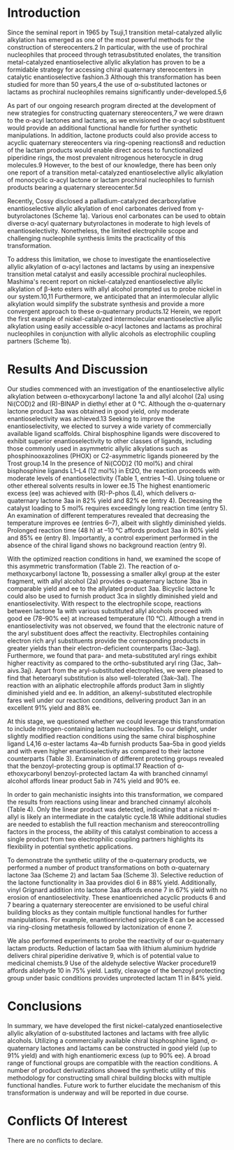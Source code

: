 # Introduction

Since the seminal report in 1965 by Tsuji,1 transition metal-catalyzed allylic alkylation has emerged as one of the most powerful methods for the construction of stereocenters.2 In particular, with the use of prochiral nucleophiles that proceed through tetrasubstituted enolates, the transition metal-catalyzed enantioselective allylic alkylation has proven to be a formidable strategy for accessing chiral quaternary stereocenters in catalytic enantioselective fashion.3 Although this transformation has been studied for more than 50 years,4 the use of α-substituted lactones or lactams as prochiral nucleophiles remains significantly under-developed.5,6

As part of our ongoing research program directed at the development of new strategies for constructing quaternary stereocenters,7 we were drawn to the α-acyl lactones and lactams, as we envisioned the α-acyl substituent would provide an additional functional handle for further synthetic manipulations. In addition, lactone products could also provide access to acyclic quaternary stereocenters via ring-opening reactions8 and reduction of the lactam products would enable direct access to functionalized piperidine rings, the most prevalent nitrogenous heterocycle in drug molecules.9 However, to the best of our knowledge, there has been only one report of a transition metal-catalyzed enantioselective allylic alkylation of monocyclic α-acyl lactone or lactam prochiral nucleophiles to furnish products bearing a quaternary stereocenter.5d

Recently, Cossy disclosed a palladium-catalyzed decarboxylative enantioselective allylic alkylation of enol carbonates derived from γ-butyrolactones (Scheme 1a). Various enol carbonates can be used to obtain diverse α-acyl quaternary butyrolactones in moderate to high levels of enantioselectivity. Nonetheless, the limited electrophile scope and challenging nucleophile synthesis limits the practicality of this transformation.

To address this limitation, we chose to investigate the enantioselective allylic alkylation of α-acyl lactones and lactams by using an inexpensive transition metal catalyst and easily accessible prochiral nucleophiles. Mashima's recent report on nickel-catalyzed enantioselective allylic alkylation of β-keto esters with allyl alcohol prompted us to probe nickel in our system.10,11 Furthermore, we anticipated that an intermolecular allylic alkylation would simplify the substrate synthesis and provide a more convergent approach to these α-quaternary products.12 Herein, we report the first example of nickel-catalyzed intermolecular enantioselective allylic alkylation using easily accessible α-acyl lactones and lactams as prochiral nucleophiles in conjunction with allylic alcohols as electrophilic coupling partners (Scheme 1b).

# Results And Discussion

Our studies commenced with an investigation of the enantioselective allylic alkylation between α-ethoxycarbonyl lactone 1a and allyl alcohol (2a) using Ni(COD)2 and (R)-BINAP in diethyl ether at 0 °C. Although the α-quaternary lactone product 3aa was obtained in good yield, only moderate enantioselectivity was achieved.13 Seeking to improve the enantioselectivity, we elected to survey a wide variety of commercially available ligand scaffolds. Chiral bisphosphine ligands were discovered to exhibit superior enantioselectivity to other classes of ligands, including those commonly used in asymmetric allylic alkylations such as phosphinooxazolines (PHOX) or C2-asymmetric ligands pioneered by the Trost group.14 In the presence of Ni(COD)2 (10 mol%) and chiral bisphosphine ligands L1–L4 (12 mol%) in Et2O, the reaction proceeds with moderate levels of enantioselectivity (Table 1, entries 1–4). Using toluene or other ethereal solvents results in lower ee.15 The highest enantiomeric excess (ee) was achieved with (R)-P-phos (L4), which delivers α-quaternary lactone 3aa in 82% yield and 82% ee (entry 4). Decreasing the catalyst loading to 5 mol% requires exceedingly long reaction time (entry 5). An examination of different temperatures revealed that decreasing the temperature improves ee (entries 6–7), albeit with slightly diminished yields. Prolonged reaction time (48 h) at –10 °C affords product 3aa in 80% yield and 85% ee (entry 8). Importantly, a control experiment performed in the absence of the chiral ligand shows no background reaction (entry 9).

With the optimized reaction conditions in hand, we examined the scope of this asymmetric transformation (Table 2). The reaction of α-methoxycarbonyl lactone 1b, possessing a smaller alkyl group at the ester fragment, with allyl alcohol (2a) provides α-quaternary lactone 3ba in comparable yield and ee to the allylated product 3aa. Bicyclic lactone 1c could also be used to furnish product 3ca in slightly diminished yield and enantioselectivity. With respect to the electrophile scope, reactions between lactone 1a with various substituted allyl alcohols proceed with good ee (78–90% ee) at increased temperature (10 °C). Although a trend in enantioselectivity was not observed, we found that the electronic nature of the aryl substituent does affect the reactivity. Electrophiles containing electron rich aryl substituents provide the corresponding products in greater yields than their electron-deficient counterparts (3ac–3ag). Furthermore, we found that para- and meta-substituted aryl rings exhibit higher reactivity as compared to the ortho-substituted aryl ring (3ac, 3ah–aivs.3aj). Apart from the aryl-substituted electrophiles, we were pleased to find that heteroaryl substitution is also well-tolerated (3ak–3al). The reaction with an aliphatic electrophile affords product 3am in slightly diminished yield and ee. In addition, an alkenyl-substituted electrophile fares well under our reaction conditions, delivering product 3an in an excellent 91% yield and 88% ee.

At this stage, we questioned whether we could leverage this transformation to include nitrogen-containing lactam nucleophiles. To our delight, under slightly modified reaction conditions using the same chiral bisphosphine ligand L4,16 α-ester lactams 4a–4b furnish products 5aa–5ba in good yields and with even higher enantioselectivity as compared to their lactone counterparts (Table 3). Examination of different protecting groups revealed that the benzoyl-protecting group is optimal.17 Reaction of α-ethoxycarbonyl benzoyl-protected lactam 4a with branched cinnamyl alcohol affords linear product 5ab in 74% yield and 90% ee.

In order to gain mechanistic insights into this transformation, we compared the results from reactions using linear and branched cinnamyl alcohols (Table 4). Only the linear product was detected, indicating that a nickel π-allyl is likely an intermediate in the catalytic cycle.18 While additional studies are needed to establish the full reaction mechanism and stereocontrolling factors in the process, the ability of this catalyst combination to access a single product from two electrophilic coupling partners highlights its flexibility in potential synthetic applications.

To demonstrate the synthetic utility of the α-quaternary products, we performed a number of product transformations on both α-quaternary lactone 3aa (Scheme 2) and lactam 5aa (Scheme 3). Selective reduction of the lactone functionality in 3aa provides diol 6 in 88% yield. Additionally, vinyl Grignard addition into lactone 3aa affords enone 7 in 67% yield with no erosion of enantioselectivity. These enantioenriched acyclic products 6 and 7 bearing a quaternary stereocenter are envisioned to be useful chiral building blocks as they contain multiple functional handles for further manipulations. For example, enantioenriched spirocycle 8 can be accessed via ring-closing metathesis followed by lactonization of enone 7.

We also performed experiments to probe the reactivity of our α-quaternary lactam products. Reduction of lactam 5aa with lithium aluminium hydride delivers chiral piperidine derivative 9, which is of potential value to medicinal chemists.9 Use of the aldehyde selective Wacker procedure19 affords aldehyde 10 in 75% yield. Lastly, cleavage of the benzoyl protecting group under basic conditions provides unprotected lactam 11 in 84% yield.

# Conclusions

In summary, we have developed the first nickel-catalyzed enantioselective allylic alkylation of α-substituted lactones and lactams with free allylic alcohols. Utilizing a commercially available chiral bisphosphine ligand, α-quaternary lactones and lactams can be constructed in good yield (up to 91% yield) and with high enantiomeric excess (up to 90% ee). A broad range of functional groups are compatible with the reaction conditions. A number of product derivatizations showed the synthetic utility of this methodology for constructing small chiral building blocks with multiple functional handles. Future work to further elucidate the mechanism of this transformation is underway and will be reported in due course.

# Conflicts Of Interest

There are no conflicts to declare.

